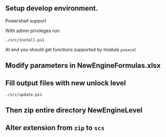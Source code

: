 ## Setup develop environment.

Powershell support

With admin privileges run:

```
./src/install.ps1
```

At end you should get functions supported by module `psexcel`


## Modify parameters in NewEngineFormulas.xlsx

## Fill output files with new unlock level

```
./src/update.ps1
```

## Then zip entire directory NewEngineLevel

## Alter extension from `zip` to `scs`